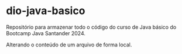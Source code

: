 # dio-java-basico
Repositório para armazenar todo o código do curso de Java básico do Bootcamp Java Santander 2024.

Alterando o conteúdo de um arquivo de forma local.
